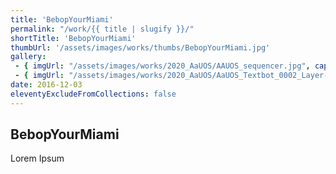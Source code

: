 ```yaml
---
title: 'BebopYourMiami'
permalink: "/work/{{ title | slugify }}/"
shortTitle: 'BebopYourMiami'
thumbUrl: '/assets/images/works/thumbs/BebopYourMiami.jpg'
gallery:
 - { imgUrl: "/assets/images/works/2020_AaUOS/AAUOS_sequencer.jpg", caption: "" }
 - { imgUrl: "/assets/images/works/2020_AaUOS/AaUOS_Textbot_0002_Layer-20.jpg", caption: "" }
date: 2016-12-03
eleventyExcludeFromCollections: false
---
```



<div class="Grid Grid--gutters Grid--full large-Grid--fit">
  <div class="Grid-cell">
    <div class='headerGroup'>
      <h2>BebopYourMiami</h2>
      <p>Lorem Ipsum</p>
    </div>
  </div>
</div>